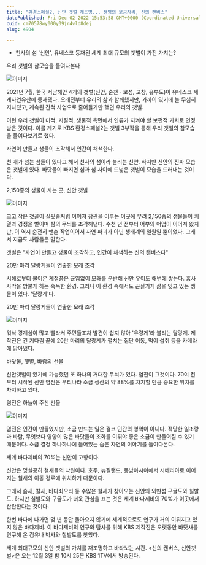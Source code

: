 ```yaml
---
title: "환경스페셜2, 신안 갯벌 재조명... 생명의 보금자리, 신의 캔버스"
datePublished: Fri Dec 02 2022 15:53:58 GMT+0000 (Coordinated Universal Time)
cuid: cm70578wy000y09jr4vld8dej
slug: 4904

---
```



- 천사의 섬 '신안', 유네스코 등재된 세계 최대 규모의 갯벌이 가진 가치는?

우리 갯벌의 참모습을 들여다본다

![이미지](https://cdn.hashnode.com/res/hashnode/image/upload/v1739257815045/f8c3100d-fc60-4fb4-b211-9ed0347f44dc.jpeg)

2021년 7월, 한국 서남해안 4개의 갯벌(신안, 순천ㆍ보성, 고창, 유부도)이 유네스코 세계자연유산에 등재됐다. 오래전부터 우리의 삶과 함께했지만, 가까이 있기에 늘 무심히 지나쳤고, 계속된 간척 사업으로 줄어들기만 했던 우리의 갯벌.

이런 우리 갯벌이 미적, 지질적, 생물적 측면에서 인류가 지켜야 할 보편적 가치로 인정받은 것이다. 이를 계기로 KBS 환경스페셜2는 갯벌 3부작을 통해 우리 갯벌의 참모습을 들여다보기로 했다.

자연이 만들고 생물이 조각해서 인간이 채색한다.

천 개가 넘는 섬들이 있다고 해서 천사의 섬이라 불리는 신안. 하지만 신안의 진짜 모습은 갯벌에 있다. 바닷물이 빠지면 섬과 섬 사이에 드넓은 갯벌이 모습을 드러내는 것이다.

2,150종의 생물이 사는 곳, 신안 갯벌

![이미지](https://cdn.hashnode.com/res/hashnode/image/upload/v1739257816910/2943d9ad-62a0-4a65-ac1c-acecd62b73ee.jpeg)

크고 작은 갯골이 실핏줄처럼 이어져 장관을 이루는 이곳에 무려 2,150종의 생물들이 치열과 경쟁을 벌이며 삶의 무늬를 조각해낸다. 수천 년 전부터 어부의 어업이 이어져 왔지만, 이 역시 순전히 맨손 작업이어서 자연 파괴가 아닌 생태계의 일원일 뿐이었다. 그래서 지금도 사람들은 말한다.

갯벌은 "자연이 만들고 생물이 조각하고, 인간이 채색하는 신의 캔버스다"

20만 마리 달랑게들이 연출한 모래 조각

서해로부터 불어온 계절풍은 끊임없이 모래를 운반해 신안 우이도 해변에 쌓는다. 흡사 사막을 방불케 하는 혹독한 환경. 그러나 이 환경 속에서도 끈질기게 삶을 잇고 있는 생물이 있다. '달랑게'다.

20만 마리 달랑게들이 연출한 모래 조각

![이미지](https://cdn.hashnode.com/res/hashnode/image/upload/v1739257818886/c5fef099-a98e-4fe9-be5a-411c91cfb9d0.jpeg)

워낙 경계심이 많고 빨라서 주민들조차 발견이 쉽지 않아 '유령게'라 불리는 달랑게. 제작진은 긴 기다림 끝에 20만 마리의 달랑게가 펼치는 집단 이동, 먹이 섭취 등을 카메라에 담아냈다.

바닷물, 햇볕, 바람의 선물

신안갯벌이 있기에 가능했던 또 하나의 거대한 무늬가 있다. 염전이 그것이다. 70여 전부터 시작된 신안 염전은 우리나라 소금 생산의 약 88%를 차지할 만큼 중요한 위치를 차지하고 있다.

염전은 하늘이 주신 선물

![이미지](https://cdn.hashnode.com/res/hashnode/image/upload/v1739257821229/bc0ba03c-610c-496b-9b26-9fc409deb615.jpeg)

염전은 인간이 만들었지만, 소금 만드는 일은 결코 인간의 영역이 아니다. 적당한 일조량과 바람, 무엇보다 영양이 많은 바닷물이 조화를 이뤄야 좋은 소금이 만들어질 수 있기 때문이다. 소금 결정 하나하나에 들어있는 숨은 자연의 이야기를 들여다본다.

세계 바다제비의 70%는 신안이 고향이다.

신안은 명실공히 철새들의 낙원이다. 호주, 뉴질랜드, 동남아시아에서 시베리아로 이어지는 철새의 이동 경로에 위치하기 때문이다.

그래서 슴새, 칼새, 바다쇠오리 등 수많은 철새가 찾아오는 신안의 외딴섬 구굴도와 칠발도. 하지만 칠발도와 구굴도가 더욱 관심을 끄는 것은 세계 바다제비의 70%가 이곳에서 산란한다는 것이다.

한번 바다에 나가면 몇 년 동안 돌아오지 않기에 세계적으로도 연구가 거의 이뤄지고 있지 않은 바다제비. 이 바다제비의 연구와 탐사를 위해 KBS 제작진은 오랫동안 바닷새를 연구해 온 김유나 박사와 칠발도를 찾았다.

세계 최대규모의 신안 갯벌의 가치를 재조명하고 바라보는 시간. <신의 캔버스, 신안갯벌>은 오는 12월 3일 밤 10시 25분 KBS 1TV에서 방송된다.